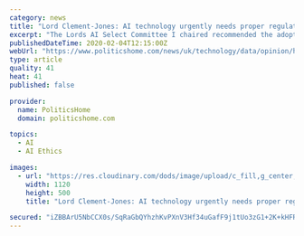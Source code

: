 ```yaml
---
category: news
title: "Lord Clement-Jones: AI technology urgently needs proper regulation beyond a voluntary ethics code"
excerpt: "The Lords AI Select Committee I chaired recommended the adoption of a set of ethics around the development of AI applications believing that in the main voluntary compliance was the way forward. But certain technologies need proper regulation now, beyond a voluntary ethics code. This is one such example and it is urgent. Lord Clement-Jones is a ..."
publishedDateTime: 2020-02-04T12:15:00Z
webUrl: "https://www.politicshome.com/news/uk/technology/data/opinion/house-lords/109632/lord-clement-jones-ai-technology-urgently-needs"
type: article
quality: 41
heat: 41
published: false

provider:
  name: PoliticsHome
  domain: politicshome.com

topics:
  - AI
  - AI Ethics

images:
  - url: "https://res.cloudinary.com/dods/image/upload/c_fill,g_center,h_500,w_1120/v1/polhome/UK%20technology/pa-33561201_u3cnvb.jpg"
    width: 1120
    height: 500
    title: "Lord Clement-Jones: AI technology urgently needs proper regulation beyond a voluntary ethics code"

secured: "iZBBArU5NbCCX0s/SqRaGbQYhzhKvPXnV3Hf34uGafF9j1tUo3zG1+2K+kHFRqKmFIgOWw6ILvbxyREMe5L8HblDboADC7gqven0NkJwVjHtIYuVtRaaO9Z1dR8ulA654YRV8g3haH+rw2VcdntLhLCxFCH4EXOkwPi8i3q6z/FejUP/KfnLBrNs6jH0vrjHBU4ghQ8Ki6f+oQ7K3VE+v5ozw9RKfFL99oY4q/2pYLOSdRx9fyvN2pt7Bi2gp0ec0J1Q+tqse2qppZ+GJl6x59feMclR1yJql/Bluu2lHg1+id4qNt2R6orTzePFyHVr;l5JCJqVALcJ6WwjHUtMBRg=="
---
```


